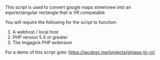 This script is used to convert google maps streetview into an equirectangular rectangle that is VR compatable

You will require the following for the script to function:

1) A webhost / local host
2) PHP version 5.X or greater
3) The Imgagick PHP extension

For a demo of this script goto: https://jacobgc.me/projects/gmaps-to-vr/
